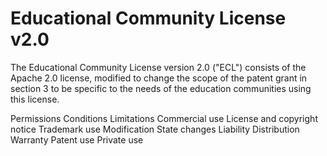 Educational Community License v2.0
==================================

The Educational Community License version 2.0 ("ECL") consists of the Apache 2.0
license, modified to change the scope of the patent grant in section 3 to be
specific to the needs of the education communities using this license.

Permissions         Conditions                             Limitations
Commercial use      License and copyright notice           Trademark use
Modification        State changes                          Liability
Distribution                                               Warranty
Patent use
Private use
